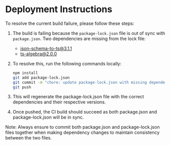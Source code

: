 # Deployment Instructions

To resolve the current build failure, please follow these steps:

1. The build is failing because the `package-lock.json` file is out of sync with `package.json`. Two dependencies are missing from the lock file:
   - json-schema-to-ts@3.1.1
   - ts-algebra@2.0.0

2. To resolve this, run the following commands locally:
   ```bash
   npm install
   git add package-lock.json
   git commit -m "chore: update package-lock.json with missing dependencies"
   git push
   ```

3. This will regenerate the package-lock.json file with the correct dependencies and their respective versions.

4. Once pushed, the CI build should succeed as both package.json and package-lock.json will be in sync.

Note: Always ensure to commit both package.json and package-lock.json files together when making dependency changes to maintain consistency between the two files.
